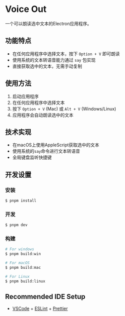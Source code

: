 # Voice Out

一个可以朗读选中文本的Electron应用程序。

## 功能特点

- 在任何应用程序中选择文本，按下 `Option + V` 即可朗读
- 使用系统的文本转语音能力通过 `say` 包实现
- 直接获取选中的文本，无需手动复制

## 使用方法

1. 启动应用程序
2. 在任何应用程序中选择文本
3. 按下 `Option + V` (Mac) 或 `Alt + V` (Windows/Linux)
4. 应用程序会自动朗读选中的文本

## 技术实现

- 在macOS上使用AppleScript获取选中的文本
- 使用系统的`say`命令进行文本转语音
- 全局键盘监听快捷键

## 开发设置

### 安装

```bash
$ pnpm install
```

### 开发

```bash
$ pnpm dev
```

### 构建

```bash
# For windows
$ pnpm build:win

# For macOS
$ pnpm build:mac

# For Linux
$ pnpm build:linux
```

## Recommended IDE Setup

- [VSCode](https://code.visualstudio.com/) + [ESLint](https://marketplace.visualstudio.com/items?itemName=dbaeumer.vscode-eslint) + [Prettier](https://marketplace.visualstudio.com/items?itemName=esbenp.prettier-vscode)
